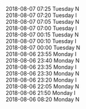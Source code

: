 2018-08-07 07:25 Tuesday  N  
2018-08-07 07:20 Tuesday  I  
2018-08-07 07:05 Tuesday  N  
2018-08-07 07:00 Tuesday  I  
2018-08-07 00:15 Tuesday  N  
2018-08-07 00:10 Tuesday  I  
2018-08-07 00:00 Tuesday  N  
2018-08-06 23:55 Monday  I  
2018-08-06 23:40 Monday  N  
2018-08-06 23:35 Monday  I  
2018-08-06 23:30 Monday  N  
2018-08-06 23:20 Monday  I  
2018-08-06 22:05 Monday  N  
2018-08-06 21:50 Monday  I  
2018-08-06 08:20 Monday  N  
